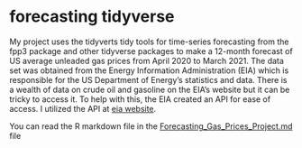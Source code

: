 # forecasting tidyverse

My project uses the tidyverts tidy tools for time-series forecasting from the fpp3 package and other tidyverse packages to make a 12-month forecast of US average unleaded gas prices from April 2020 to March 2021.  The data set was obtained from the Energy Information Administration (EIA) which is responsible for the US Department of Energy’s statistics and data. There is a wealth of data on crude oil and gasoline on the EIA’s website but it can be tricky to access it. To help with this, the EIA created an API for ease of access. I utilized the API at [eia website](www.eia.com/opendata).

You can read the R markdown file in the [Forecasting_Gas_Prices_Project.md](https://github.com/Daniel-Freeland/forecasting_tidyverse/blob/main/Forecasting_Gas_Prices_Project.md) file
